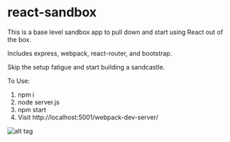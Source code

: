 # react-sandbox
This is a base level sandbox app to pull down and start using React out of the box.  

Includes express, webpack, react-router, and bootstrap.  

Skip the setup fatigue and start building a sandcastle.

To Use:
1. npm i
2. node server.js
3. npm start
4. Visit http://localhost:5001/webpack-dev-server/

![alt tag](https://s-media-cache-ak0.pinimg.com/236x/70/f5/46/70f546ad5734ad30ddef8ee394ed0f23.jpg)
